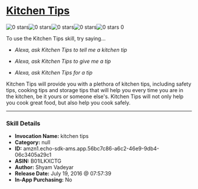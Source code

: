 # [Kitchen Tips](http://alexa.amazon.com/#skills/amzn1.echo-sdk-ams.app.56bc7c86-a6c2-46e9-9db4-06c3405a29c1)
![0 stars](../../images/ic_star_border_black_18dp_1x.png)![0 stars](../../images/ic_star_border_black_18dp_1x.png)![0 stars](../../images/ic_star_border_black_18dp_1x.png)![0 stars](../../images/ic_star_border_black_18dp_1x.png)![0 stars](../../images/ic_star_border_black_18dp_1x.png) 0

To use the Kitchen Tips skill, try saying...

* *Alexa, ask Kitchen Tips to tell me a kitchen tip*

* *Alexa, ask Kitchen Tips to give me a tip*

* *Alexa, ask Kitchen Tips for a tip*

Kitchen Tips will provide you with a plethora of kitchen tips, including safety tips, cooking tips and storage tips that will help you every time you are in the kitchen, be it yours or someone else's. Kitchen Tips will not only help you cook great food, but also help you cook safely.

***

### Skill Details

* **Invocation Name:** kitchen tips
* **Category:** null
* **ID:** amzn1.echo-sdk-ams.app.56bc7c86-a6c2-46e9-9db4-06c3405a29c1
* **ASIN:** B01ILKXCTG
* **Author:** Shyam Vadeyar
* **Release Date:** July 19, 2016 @ 07:57:39
* **In-App Purchasing:** No
